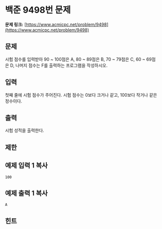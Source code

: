 # 백준 9498번 문제

**문제 링크:** [https://www.acmicpc.net/problem/9498](https://www.acmicpc.net/problem/9498)

## 문제

시험 점수를 입력받아 90 ~ 100점은 A, 80 ~ 89점은 B, 70 ~ 79점은 C, 60 ~ 69점은 D, 나머지 점수는 F를
출력하는 프로그램을 작성하시오.

## 입력

첫째 줄에 시험 점수가 주어진다. 시험 점수는 0보다 크거나 같고, 100보다 작거나 같은 정수이다.

## 출력

시험 성적을 출력한다.

## 제한

## 예제 입력 1 복사

    
    
    100
    

## 예제 출력 1 복사

    
    
    A
    

## 힌트

